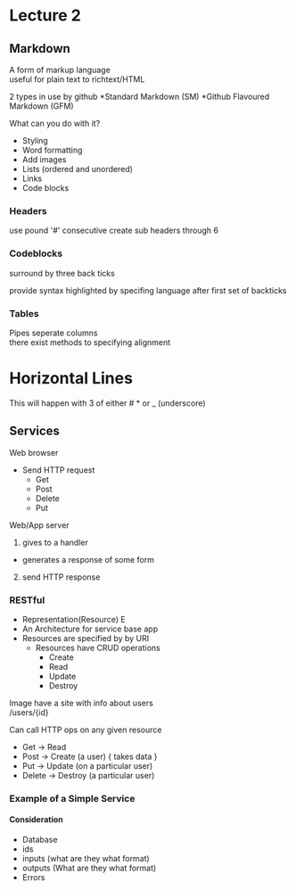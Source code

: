 # Lecture 2

## Markdown

A form of markup language  
useful for plain text to richtext/HTML

2 types in use by github
*Standard Markdown (SM)
*Github Flavoured Markdown (GFM)

What can you do with it?
* Styling
* Word formatting
* Add images
* Lists (ordered and unordered)
* Links
* Code blocks

### Headers
use pound '#'
consecutive create sub headers through 6

### Codeblocks
surround by three back ticks

provide syntax highlighted by specifing language after first set of backticks

### Tables
Pipes seperate columns  
there exist methods to specifying alignment

# Horizontal Lines
This will happen with 3 of either # * or _ (underscore)

## Services

Web browser
* Send HTTP request
  * Get
  * Post
  * Delete
  * Put

Web/App server
1. gives to a handler
  * generates a response of some form
2. send HTTP response

### RESTful
* Representation(Resource) E
* An Architecture for service base app
* Resources are specified by by URI
  * Resources have CRUD operations
    * Create
    * Read
    * Update
    * Destroy

Image have a site with info about users  
/users/{id}

Can call HTTP ops on any given resource

* Get -> Read
* Post -> Create (a user) { takes data }
* Put -> Update (on a particular user)
* Delete -> Destroy (a particular user)

### Example of a Simple Service

#### Consideration
* Database
* ids
* inputs (what are they what format)
* outputs (What are they what format)
* Errors
